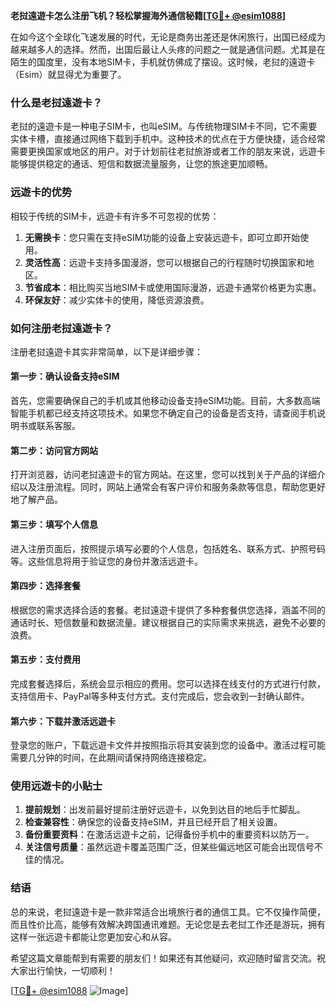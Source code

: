 **老挝遠遊卡怎么注册飞机？轻松掌握海外通信秘籍[[TG💪+ @esim1088](https://t.me/s/esim1088)]**

在如今这个全球化飞速发展的时代，无论是商务出差还是休闲旅行，出国已经成为越来越多人的选择。然而，出国后最让人头疼的问题之一就是通信问题。尤其是在陌生的国度里，没有本地SIM卡，手机就仿佛成了摆设。这时候，老挝的遠遊卡（Esim）就显得尤为重要了。

### 什么是老挝遠遊卡？

老挝的遠遊卡是一种电子SIM卡，也叫eSIM。与传统物理SIM卡不同，它不需要实体卡槽，直接通过网络下载到手机中。这种技术的优点在于方便快捷，适合经常需要更换国家或地区的用户。对于计划前往老挝旅游或者工作的朋友来说，远遊卡能够提供稳定的通话、短信和数据流量服务，让您的旅途更加顺畅。

### 远遊卡的优势

相较于传统的SIM卡，远遊卡有许多不可忽视的优势：

1. **无需换卡**：您只需在支持eSIM功能的设备上安装远遊卡，即可立即开始使用。
2. **灵活性高**：远遊卡支持多国漫游，您可以根据自己的行程随时切换国家和地区。
3. **节省成本**：相比购买当地SIM卡或使用国际漫游，远遊卡通常价格更为实惠。
4. **环保友好**：减少实体卡的使用，降低资源浪费。

### 如何注册老挝遠遊卡？

注册老挝遠遊卡其实非常简单，以下是详细步骤：

#### 第一步：确认设备支持eSIM

首先，您需要确保自己的手机或其他移动设备支持eSIM功能。目前，大多数高端智能手机都已经支持这项技术。如果您不确定自己的设备是否支持，请查阅手机说明书或联系客服。

#### 第二步：访问官方网站

打开浏览器，访问老挝遠遊卡的官方网站。在这里，您可以找到关于产品的详细介绍以及注册流程。同时，网站上通常会有客户评价和服务条款等信息，帮助您更好地了解产品。

#### 第三步：填写个人信息

进入注册页面后，按照提示填写必要的个人信息，包括姓名、联系方式、护照号码等。这些信息将用于验证您的身份并激活远遊卡。

#### 第四步：选择套餐

根据您的需求选择合适的套餐。老挝遠遊卡提供了多种套餐供您选择，涵盖不同的通话时长、短信数量和数据流量。建议根据自己的实际需求来挑选，避免不必要的浪费。

#### 第五步：支付费用

完成套餐选择后，系统会显示相应的费用。您可以选择在线支付的方式进行付款，支持信用卡、PayPal等多种支付方式。支付完成后，您会收到一封确认邮件。

#### 第六步：下载并激活远遊卡

登录您的账户，下载远遊卡文件并按照指示将其安装到您的设备中。激活过程可能需要几分钟的时间，在此期间请保持网络连接稳定。

### 使用远遊卡的小贴士

1. **提前规划**：出发前最好提前注册好远遊卡，以免到达目的地后手忙脚乱。
2. **检查兼容性**：确保您的设备支持eSIM，并且已经开启了相关设置。
3. **备份重要资料**：在激活远遊卡之前，记得备份手机中的重要资料以防万一。
4. **关注信号质量**：虽然远遊卡覆盖范围广泛，但某些偏远地区可能会出现信号不佳的情况。

### 结语

总的来说，老挝遠遊卡是一款非常适合出境旅行者的通信工具。它不仅操作简便，而且性价比高，能够有效解决跨国通讯难题。无论您是去老挝工作还是游玩，拥有这样一张远遊卡都能让您更加安心和从容。

希望这篇文章能帮到有需要的朋友们！如果还有其他疑问，欢迎随时留言交流。祝大家出行愉快，一切顺利！

[[TG💪+ @esim1088](https://t.me/s/esim1088) ![Image](https://i.postimg.cc/4NQfJmqS/Snipaste-2025-05-13-00-14-12.png)]